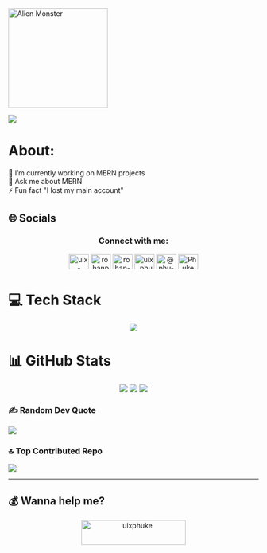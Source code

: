 <img src="https://raw.githubusercontent.com/Tarikul-Islam-Anik/Animated-Fluent-Emojis/master/Emojis/Smilies/Alien%20Monster.png" alt="Alien Monster" width="200" height="200" />

[![](https://visitcount.itsvg.in/api?id=uixPhuke&icon=10&color=13)](https://visitcount.itsvg.in)

# About:
🔭 I’m currently working on MERN projects<br>💬 Ask me about MERN<br>⚡ Fun fact "I lost my main account"

## 🌐 Socials
<div align="center">
<h3>Connect with me:</h3>
<a href="https://dev.to/uix-phuke" target="blank"><img src="https://raw.githubusercontent.com/rahuldkjain/github-profile-readme-generator/master/src/images/icons/Social/devto.svg" alt="uix-phuke" height="30" width="40" /></a>
<a href="https://twitter.com/rohanphuke" target="blank"><img src="https://raw.githubusercontent.com/rahuldkjain/github-profile-readme-generator/master/src/images/icons/Social/twitter.svg" alt="rohanphuke" height="30" width="40" /></a>
<a href="https://linkedin.com/in/rohan-in" target="blank"><img src="https://raw.githubusercontent.com/rahuldkjain/github-profile-readme-generator/master/src/images/icons/Social/linked-in-alt.svg" alt="rohan-in" height="30" width="40" /></a>
<a href="https://instagram.com/uix_phuke" target="blank"><img src="https://raw.githubusercontent.com/rahuldkjain/github-profile-readme-generator/master/src/images/icons/Social/instagram.svg" alt="uix_phuke" height="30" width="40" /></a>
<a href="https://medium.com/@phu-ke" target="blank"><img src="https://raw.githubusercontent.com/rahuldkjain/github-profile-readme-generator/master/src/images/icons/Social/medium.svg" alt="@phu-ke" height="30" width="40" /></a>
<a href="https://discord.gg/Phuke@1390" target="blank"><img src="https://raw.githubusercontent.com/rahuldkjain/github-profile-readme-generator/master/src/images/icons/Social/discord.svg" alt="Phuke@1390" height="30" width="40" /></a>
</div>

# 💻 Tech Stack
<p align="center">
  <a href="https://skillicons.dev">
    <img src="https://skillicons.dev/icons?i=cpp,html,ts,css,laravel,git,bootstrap,express,npm,git,react,nextjs,nodejs,sqlite,mongodb,vercel,redux,ai,ps" />
  </a>
</p>

# 📊 GitHub Stats
<p align="center">
<img src="https://github-readme-stats.vercel.app/api?username=uixPhuke&theme=transparent&hide_border=true&include_all_commits=true&count_private=false"/>
<img src="https://github-readme-streak-stats.herokuapp.com/?user=uixPhuke&theme=transparent&hide_border=true"/>
<img src="https://github-readme-stats.vercel.app/api/top-langs/?username=uixPhuke&theme=transparent&hide_border=true&include_all_commits=true&count_private=false&layout=compact"/>
</p>

### ✍️ Random Dev Quote
![](https://quotes-github-readme.vercel.app/api?type=vetical&theme=tokyonight)

### 🔝 Top Contributed Repo
![](https://github-contributor-stats.vercel.app/api?username=uixPhuke&limit=5&theme=dark&combine_all_yearly_contributions=true)

---

## 💰 Wanna help me?
<p align="center">
<a href="https://www.buymeacoffee.com/uixphuke"> <img src="https://cdn.buymeacoffee.com/buttons/v2/default-yellow.png" height="50" width="210" alt="uixphuke" /></a>
</p>
